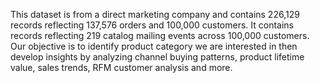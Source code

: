 This dataset is from a direct marketing company and contains 226,129 records reflecting 137,576 orders and 100,000 customers. It contains records reflecting 219 catalog mailing events across 100,000 customers.
Our objective is to identify product category we are interested in then develop insights by analyzing channel buying patterns, product lifetime value, sales trends, RFM customer analysis and more.
